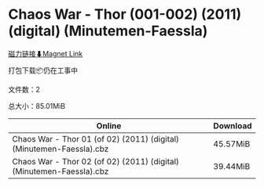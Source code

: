 # Chaos War - Thor (001-002) (2011) (digital) (Minutemen-Faessla)

[磁力链接⬇Magnet Link](magnet:?xt=urn:btih:aa542de98edb442477067472ca788f9b91c7ce6b&dn=Chaos%20War%20-%20Thor%20%28001-002%29%20%282011%29%20%28digital%29%20%28Minutemen-Faessla%29)

打包下载📦仍在工事中

文件数：2

总大小：85.01MiB

Online | Download
--- | ---
Chaos War - Thor 01 (of 02) (2011) (digital) (Minutemen-Faessla).cbz | 45.57MiB
Chaos War - Thor 02 (of 02) (2011) (digital) (Minutemen-Faessla).cbz | 39.44MiB